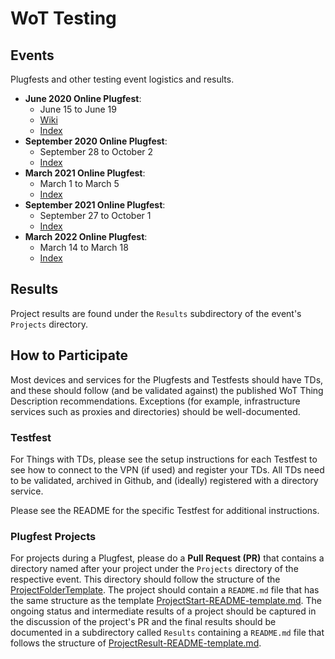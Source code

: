 # WoT Testing

## Events

Plugfests and other testing event logistics and results.

* __June 2020 Online Plugfest__:
  * June 15 to June 19
  * [Wiki](https://www.w3.org/WoT/IG/wiki/F2F_meeting,_1-12_June_2020,_Online)
  * [Index](2020.06.Online/README.md)
* __September 2020 Online Plugfest__:
  * September 28 to October 2
  * [Index](2020.09.Online/README.md)
* __March 2021 Online Plugfest__:
  * March 1 to March 5
  * [Index](2021.03.Online/README.md)
* __September 2021 Online Plugfest__:
  * September 27 to October 1
  * [Index](2021.09.Online/README.md)
* __March 2022 Online Plugfest__:
  * March 14 to March 18
  * [Index](2022.03.Online/README.md)

## Results

Project results are found under the `Results` subdirectory of the event's `Projects` directory.

## How to Participate
Most devices and services for the Plugfests and Testfests should have TDs, and these
should follow (and be validated against) the published WoT Thing Description
recommendations.  Exceptions (for example, infrastructure services
such as proxies and directories) should be well-documented.

### __Testfest__
For Things with TDs, please see the setup
instructions for each Testfest to see how to connect to the VPN (if used)
and register your TDs.
All TDs need to be validated, archived in Github, and (ideally) registered
with a directory service.

Please see the README for the specific Testfest for additional instructions.

### __Plugfest Projects__

For projects during a Plugfest, please do a __Pull Request (PR)__  that contains a directory named after your project under the `Projects` directory of the respective event. This directory should follow the structure of the [ProjectFolderTemplate](./templates/ProjectFolderTemplate). The project should contain a `README.md` file that has the same structure as the template [ProjectStart-README-template.md](./templates/ProjectFolderTemplate/ProjectStart-README-template.md).
The ongoing status and intermediate results of a project should be captured in the discussion of the project's PR
and the final results should be documented in a subdirectory called `Results` containing a `README.md` file that follows the structure of [ProjectResult-README-template.md](./templates/ProjectFolderTemplate/Results/ProjectResult-README-template.md).
